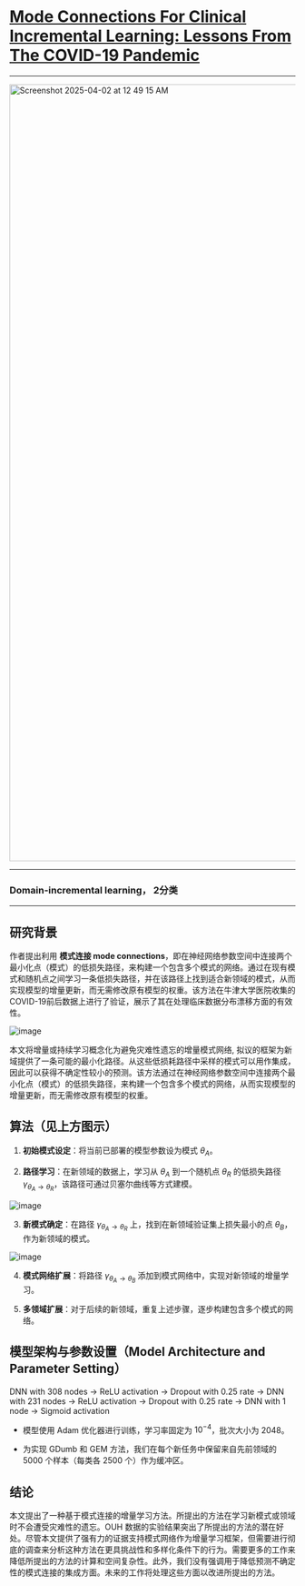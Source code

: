 
# [Mode Connections For Clinical Incremental Learning: Lessons From The COVID-19 Pandemic](https://www.medrxiv.org/content/10.1101/2023.05.05.23289583v1.full)

----

<img width="1366" alt="Screenshot 2025-04-02 at 12 49 15 AM" src="https://github.com/user-attachments/assets/28eb95ac-e4af-476c-8005-c3f0ba0b8a7b" />

-----

### Domain-incremental learning， 2分类

----

## **研究背景**

作者提出利用 **模式连接 mode connections**，即在神经网络参数空间中连接两个最小化点（模式）的低损失路径，来构建一个包含多个模式的网络。通过在现有模式和随机点之间学习一条低损失路径，并在该路径上找到适合新领域的模式，从而实现模型的增量更新，而无需修改原有模型的权重。该方法在牛津大学医院收集的COVID-19前后数据上进行了验证，展示了其在处理临床数据分布漂移方面的有效性。

![image](https://github.com/user-attachments/assets/423cec71-0a3a-41ef-a554-1aa4eeaf840b)

本文将增量或持续学习概念化为避免灾难性遗忘的增量模式网络, 拟议的框架为新域提供了一条可能的最小化路径。从这些低损耗路径中采样的模式可以用作集成，因此可以获得不确定性较小的预测。该方法通过在神经网络参数空间中连接两个最小化点（模式）的低损失路径，来构建一个包含多个模式的网络，从而实现模型的增量更新，而无需修改原有模型的权重。

## 算法（见上方图示）

1. **初始模式设定**：将当前已部署的模型参数设为模式 $\theta_A$。

2. **路径学习**：在新领域的数据上，学习从 $\theta_A$ 到一个随机点 $\theta_R$ 的低损失路径 $\gamma_{\theta_A \rightarrow \theta_R}$，该路径可通过贝塞尔曲线等方式建模。

![image](https://github.com/user-attachments/assets/b2e4cb6f-7ecb-42e8-a27c-a341196afd86)

3. **新模式确定**：在路径 $\gamma_{\theta_A \rightarrow \theta_R}$ 上，找到在新领域验证集上损失最小的点 $\theta_B$，作为新领域的模式。

![image](https://github.com/user-attachments/assets/40d916b3-3bfd-4524-ac71-f7f50e78b54f)

4. **模式网络扩展**：将路径 $\gamma_{\theta_A \rightarrow \theta_B}$ 添加到模式网络中，实现对新领域的增量学习。

5. **多领域扩展**：对于后续的新领域，重复上述步骤，逐步构建包含多个模式的网络。

## 模型架构与参数设置（Model Architecture and Parameter Setting）

DNN with 308 nodes → ReLU activation → Dropout with 0.25 rate → DNN with 231 nodes → ReLU activation → Dropout with 0.25 rate → DNN with 1 node → Sigmoid activation

- 模型使用 Adam 优化器进行训练，学习率固定为 $10^{-4}$，批次大小为 2048。
  
- 为实现 GDumb 和 GEM 方法，我们在每个新任务中保留来自先前领域的 5000 个样本（每类各 2500 个）作为缓冲区。

## 结论

本文提出了一种基于模式连接的增量学习方法。所提出的方法在学习新模式或领域时不会遭受灾难性的遗忘。OUH 数据的实验结果突出了所提出的方法的潜在好处。尽管本文提供了强有力的证据支持模式网络作为增量学习框架，但需要进行彻底的调查来分析这种方法在更具挑战性和多样化条件下的行为。需要更多的工作来降低所提出的方法的计算和空间复杂性。此外，我们没有强调用于降低预测不确定性的模式连接的集成方面。未来的工作将处理这些方面以改进所提出的方法。
